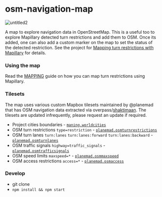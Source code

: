 # osm-navigation-map
![untitled2](https://cloud.githubusercontent.com/assets/126868/15677497/23779148-2768-11e6-8dc0-1923abcc760e.gif)

A map to explore navigation data in OpenStreetMap. This is a useful too to explore Mapillary detected turn restrictions and add them to OSM. Once its added, one can also add a custom marker on the map to set the status of the detected restriction. See the project for [Mapping turn restrictions with Mapillary](https://github.com/mapbox/mapping/issues/187) for details.

### Using the map
Read the [MAPPING](MAPPING.md) guide on how you can map turn restrictions using Mapillary.

### Tilesets

The map uses various custom Mapbox tilesets maintained by @planemad that has OSM navigation data extracted via overpass/[shaktimaan](https://github.com/geohacker/shaktiman). The tilesets are updated infrequently, please request an update if required.

- Project cities boundaries - [`maning.worldcities`](https://www.mapbox.com/studio/tilesets/maning.worldcities/)
- OSM turn restrictions `type=restriction` - [`planemad.osmturnrestrictions`](https://www.mapbox.com/studio/tilesets/planemad.osmturnrestrictions/)
- OSM turn lanes `turn:lanes` `turn:lanes:forward` `turn:lanes:backward`  - [`planemad.osmturnlanes`](https://www.mapbox.com/studio/tilesets/planemad.osmturnlanes/)
- OSM traffic signals `highway=traffic_signals` - [`planemad.osmtrafficsignals`](https://www.mapbox.com/studio/tilesets/planemad.osmtrafficsignals/)
- OSM speed limits `maxspeed=*` - [`planemad.osmmaxspeed`](https://www.mapbox.com/studio/tilesets/planemad.osmmaxspeed/)
- OSM access restrictions `access=*` - [`planemad.osmaccess`](https://www.mapbox.com/studio/tilesets/planemad.osmaccess/)

### Develop

* git clone
* `npm install && npm start`
